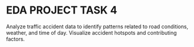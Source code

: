# EDA PROJECT TASK 4
Analyze traffic accident data to identify patterns related to road conditions, weather, and time of day. Visualize accident hotspots and contributing factors.
